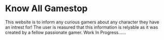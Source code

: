# Know All Gamestop

This website is to inform any curious gamers about any character they have an intrest for!
The user is reasured that this information is relyable as it was created by a fellow passionate gamer.
Work In Progress......